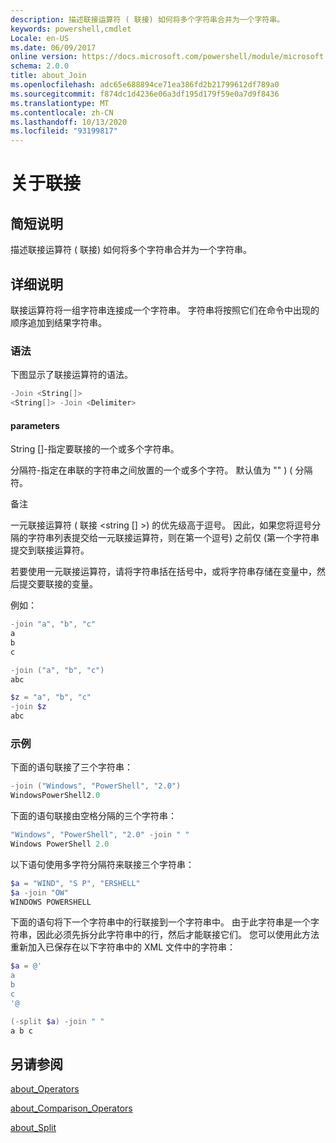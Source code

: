 ```yaml
---
description: 描述联接运算符 ( 联接) 如何将多个字符串合并为一个字符串。
keywords: powershell,cmdlet
Locale: en-US
ms.date: 06/09/2017
online version: https://docs.microsoft.com/powershell/module/microsoft.powershell.core/about/about_join?view=powershell-6&WT.mc_id=ps-gethelp
schema: 2.0.0
title: about_Join
ms.openlocfilehash: adc65e688894ce71ea386fd2b21799612df789a0
ms.sourcegitcommit: f874dc1d4236e06a3df195d179f59e0a7d9f8436
ms.translationtype: MT
ms.contentlocale: zh-CN
ms.lasthandoff: 10/13/2020
ms.locfileid: "93199817"
---
```

# <a name="about-join"></a>关于联接

## <a name="short-description"></a>简短说明
描述联接运算符 ( 联接) 如何将多个字符串合并为一个字符串。

## <a name="long-description"></a>详细说明

联接运算符将一组字符串连接成一个字符串。 字符串将按照它们在命令中出现的顺序追加到结果字符串。

### <a name="syntax"></a>语法

下图显示了联接运算符的语法。

```powershell
-Join <String[]>
<String[]> -Join <Delimiter>
```

#### <a name="parameters"></a>parameters

String []-指定要联接的一个或多个字符串。

分隔符-指定在串联的字符串之间放置的一个或多个字符。 默认值为 "" )  ( 分隔符。

备注

一元联接运算符 ( 联接 <string [] >) 的优先级高于逗号。 因此，如果您将逗号分隔的字符串列表提交给一元联接运算符，则在第一个逗号) 之前仅 (第一个字符串提交到联接运算符。

若要使用一元联接运算符，请将字符串括在括号中，或将字符串存储在变量中，然后提交要联接的变量。

例如：

```powershell
-join "a", "b", "c"
a
b
c

-join ("a", "b", "c")
abc

$z = "a", "b", "c"
-join $z
abc
```

### <a name="examples"></a>示例

下面的语句联接了三个字符串：

```powershell
-join ("Windows", "PowerShell", "2.0")
WindowsPowerShell2.0
```

下面的语句联接由空格分隔的三个字符串：

```powershell
"Windows", "PowerShell", "2.0" -join " "
Windows PowerShell 2.0
```

以下语句使用多字符分隔符来联接三个字符串：

```powershell
$a = "WIND", "S P", "ERSHELL"
$a -join "OW"
WINDOWS POWERSHELL
```

下面的语句将下一个字符串中的行联接到一个字符串中。 由于此字符串是一个字符串，因此必须先拆分此字符串中的行，然后才能联接它们。 您可以使用此方法重新加入已保存在以下字符串中的 XML 文件中的字符串：

```powershell
$a = @'
a
b
c
'@

(-split $a) -join " "
a b c
```

## <a name="see-also"></a>另请参阅

[about_Operators](about_Operators.md)

[about_Comparison_Operators](about_Comparison_Operators.md)

[about_Split](about_Split.md)
